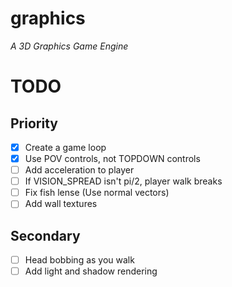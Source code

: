 # graphics

_A 3D Graphics Game Engine_

# TODO

## Priority
- [x] Create a game loop
- [x] Use POV controls, not TOPDOWN controls
- [ ] Add acceleration to player
- [ ] If VISION_SPREAD isn't pi/2, player walk breaks
- [ ] Fix fish lense (Use normal vectors)
- [ ] Add wall textures

## Secondary
- [ ] Head bobbing as you walk
- [ ] Add light and shadow rendering
